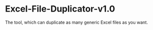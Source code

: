 # Excel-File-Duplicator-v1.0
The tool, which can duplicate as many generic Excel files as you want.
